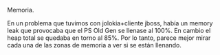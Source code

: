 Memoria.

En un problema que tuvimos con jolokia+cliente jboss, había un memory leak que provocaba que el PS Old Gen se llenase al 100%.
En cambio el heap total se quedaba en torno al 85%.
Por lo tanto, parece mejor mirar cada una de las zonas de memoria a ver si se están llenando.

